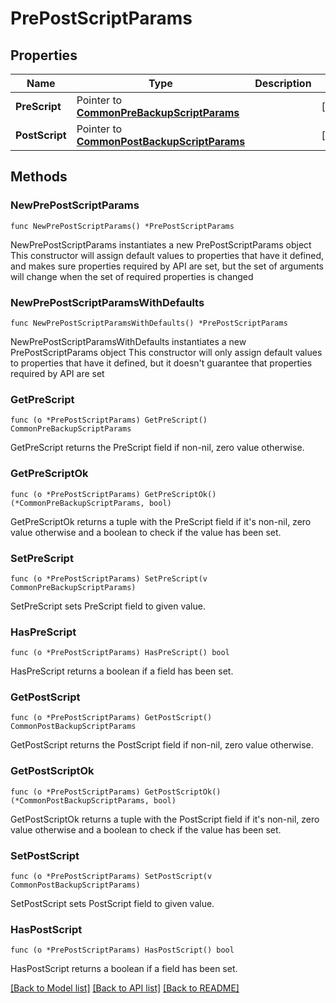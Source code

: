 # PrePostScriptParams

## Properties

Name | Type | Description | Notes
------------ | ------------- | ------------- | -------------
**PreScript** | Pointer to [**CommonPreBackupScriptParams**](CommonPreBackupScriptParams.md) |  | [optional] 
**PostScript** | Pointer to [**CommonPostBackupScriptParams**](CommonPostBackupScriptParams.md) |  | [optional] 

## Methods

### NewPrePostScriptParams

`func NewPrePostScriptParams() *PrePostScriptParams`

NewPrePostScriptParams instantiates a new PrePostScriptParams object
This constructor will assign default values to properties that have it defined,
and makes sure properties required by API are set, but the set of arguments
will change when the set of required properties is changed

### NewPrePostScriptParamsWithDefaults

`func NewPrePostScriptParamsWithDefaults() *PrePostScriptParams`

NewPrePostScriptParamsWithDefaults instantiates a new PrePostScriptParams object
This constructor will only assign default values to properties that have it defined,
but it doesn't guarantee that properties required by API are set

### GetPreScript

`func (o *PrePostScriptParams) GetPreScript() CommonPreBackupScriptParams`

GetPreScript returns the PreScript field if non-nil, zero value otherwise.

### GetPreScriptOk

`func (o *PrePostScriptParams) GetPreScriptOk() (*CommonPreBackupScriptParams, bool)`

GetPreScriptOk returns a tuple with the PreScript field if it's non-nil, zero value otherwise
and a boolean to check if the value has been set.

### SetPreScript

`func (o *PrePostScriptParams) SetPreScript(v CommonPreBackupScriptParams)`

SetPreScript sets PreScript field to given value.

### HasPreScript

`func (o *PrePostScriptParams) HasPreScript() bool`

HasPreScript returns a boolean if a field has been set.

### GetPostScript

`func (o *PrePostScriptParams) GetPostScript() CommonPostBackupScriptParams`

GetPostScript returns the PostScript field if non-nil, zero value otherwise.

### GetPostScriptOk

`func (o *PrePostScriptParams) GetPostScriptOk() (*CommonPostBackupScriptParams, bool)`

GetPostScriptOk returns a tuple with the PostScript field if it's non-nil, zero value otherwise
and a boolean to check if the value has been set.

### SetPostScript

`func (o *PrePostScriptParams) SetPostScript(v CommonPostBackupScriptParams)`

SetPostScript sets PostScript field to given value.

### HasPostScript

`func (o *PrePostScriptParams) HasPostScript() bool`

HasPostScript returns a boolean if a field has been set.


[[Back to Model list]](../README.md#documentation-for-models) [[Back to API list]](../README.md#documentation-for-api-endpoints) [[Back to README]](../README.md)


